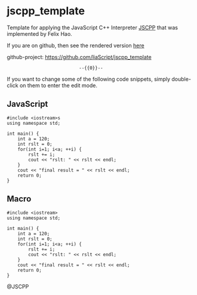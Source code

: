 <!--

author:   Andre Dietrich
email:    dietrich@ivs.cs.uni-magdeburg.de
version:  1.0.0
language: en_US
narrator: US English Female

script:   https://felixhao28.github.io/JSCPP/dist/JSCPP.es5.min.js

@JSCPP
<script>
  try {
    var output = "";
    JSCPP.run(`@code`, "", {stdio: {write: s => { output += s.replace(/\n/g, "<br>");}}});
    output;
  } catch (error) {
    error;
  }
</script>
@end
-->


# jscpp_template

Template for applying the JavaScript C++ Interpreter
[JSCPP](https://felixhao28.github.io/JSCPP) that was implemented by Felix Hao.

If you are on github, then see the rendered version
[here](https://liascript.github.io/course/?https://raw.githubusercontent.com/liaScript/jscpp_template/master/README.md)

github-project: https://github.com/liaScript/jscpp_template


                               --{{0}}--
If you want to change some of the following code snippets, simply double-click
on them to enter the edit mode.

## JavaScript


```c_cpp
#include <iostream>s
using namespace std;

int main() {
    int a = 120;
    int rslt = 0;
    for(int i=1; i<a; ++i) {
        rslt += i;
        cout << "rslt: " << rslt << endl;
    }
    cout << "final result = " << rslt << endl;
    return 0;
}
```
<script>
  try {
    var output = "";
    JSCPP.run(`@code`, "", {stdio: {write: s => { output += s.replace(/\n/g, "<br>");}}});
    output;
  } catch (error) {
    error;
  }
</script>

## Macro

```c_cpp
#include <iostream>
using namespace std;

int main() {
    int a = 120;
    int rslt = 0;
    for(int i=1; i<a; ++i) {
        rslt += i;
        cout << "rslt: " << rslt << endl;
    }
    cout << "final result = " << rslt << endl;
    return 0;
}
```
@JSCPP
